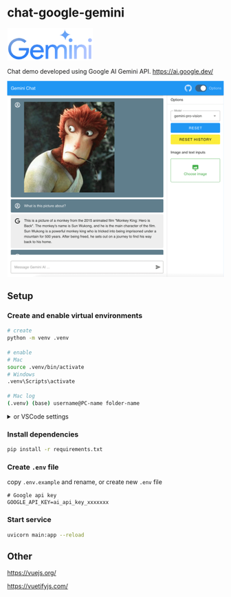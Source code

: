 # chat-google-gemini

<img src="./gemini.svg" width="200" />

Chat demo developed using Google AI Gemini API. https://ai.google.dev/

![chat-google-gemini](./ui.png)

## Setup

### Create and enable virtual environments

```bash
# create
python -m venv .venv

# enable
# Mac
source .venv/bin/activate
# Windows
.venv\Scripts\activate

# Mac log
(.venv) (base) username@PC-name folder-name
```

<details>
<summary>or VSCode settings</summary>

Create or update `.vscode/settings.json`

```json
{
  "python.terminal.activateEnvironment": true
}
```
</details>

### Install dependencies

```bash
pip install -r requirements.txt
```

### Create `.env` file

copy `.env.example` and rename, or create new `.env` file

```
# Google api key
GOOGLE_API_KEY=ai_api_key_xxxxxxx
```

### Start service

```bash
uvicorn main:app --reload
```

## Other

https://vuejs.org/

https://vuetifyjs.com/

